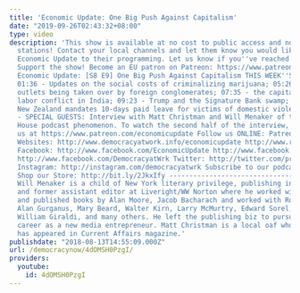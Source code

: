```yaml
---
title: 'Economic Update: One Big Push Against Capitalism'
date: "2019-09-26T02:43:32+08:00"
type: video
description: 'This show is available at no cost to public access and non-profit community
  stations! Contact your local channels and let them know you would like them to add
  Economic Update to their programming. Let us know if you''ve reached out: info@democracyatwork.info
  Support the show! Become an EU patron on Patreon: https://www.patreon.com/economicupdate
  Economic Update: [S8 E9] One Big Push Against Capitalism THIS WEEK''S TOPICS (w/timestamps):
  01:36 - Updates on the social costs of criminalizing marijuana; 05:26 - U.S. food
  outlets being taken over by foreign conglomerates; 07:35 - the capitalist spawned
  labor conflict in India; 09:23 - Trump and the Signature Bank swamp; 11:58 - and
  New Zealand mandates 10-days paid leave for victims of domestic violence. 15:15
  - SPECIAL GUESTS: Interview with Matt Christman and Will Menaker of the Chapo Trap
  House podcast phenomenon. To watch the second half of the interview, please visit
  us at https://www.patreon.com/economicupdate Follow us ONLINE: Patreon: https://www.patreon.com/economicupdate
  Websites: http://www.democracyatwork.info/economicupdate http://www.rdwolff.com
  Facebook: http://www.facebook.com/EconomicUpdate http://www.facebook.com/RichardDWolff
  http://www.facebook.com/DemocracyatWrk Twitter: http://twitter.com/profwolff http://twitter.com/democracyatwrk
  Instagram: http://instagram.com/democracyatwrk Subscribe to our podcast: http://economicupdate.libsyn.com
  Shop our Store: http://bit.ly/2JkxIfy ----------------------------------------------------------------------------
  Will Menaker is a child of New York literary privilege, publishing industry scion
  and former assistant editor at Liveright/WW Norton where he worked with Robert Weil
  and published books by Alan Moore, Jacob Bacharach and worked with Robert Crumb,
  Alan Gurganus, Mary Beard, Walter Kirn, Larry McMurtry, Edward Sorel, Jules Feiffer,
  William Giraldi, and many others. He left the publishing biz to pursue a full time
  career as a new media entrepreneur. Matt Christman is a local oaf whose writing
  has appeared in Current Affairs magazine.'
publishdate: "2018-08-13T14:55:09.000Z"
url: /democracynow/4dOMSH0PzgI/
providers:
  youtube:
    id: 4dOMSH0PzgI
---
```

